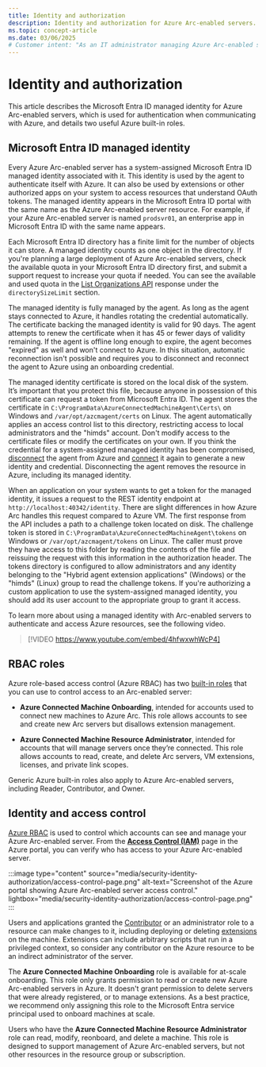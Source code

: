```yaml
---
title: Identity and authorization
description: Identity and authorization for Azure Arc-enabled servers.
ms.topic: concept-article
ms.date: 03/06/2025
# Customer intent: "As an IT administrator managing Azure Arc-enabled servers, I want to configure managed identities and assign appropriate roles, so that I can control authentication and access to Azure resources securely and efficiently."
---
```


# Identity and authorization

This article describes the Microsoft Entra ID managed identity for Azure Arc-enabled servers, which is used for authentication when communicating with Azure, and details two useful Azure built-in roles.

## Microsoft Entra ID managed identity

Every Azure Arc-enabled server has a system-assigned Microsoft Entra ID managed identity associated with it. This identity is used by the agent to authenticate itself with Azure. It can also be used by extensions or other authorized apps on your system to access resources that understand OAuth tokens. The managed identity appears in the Microsoft Entra ID portal with the same name as the Azure Arc-enabled server resource. For example, if your Azure Arc-enabled server is named `prodsvr01`, an enterprise app in Microsoft Entra ID with the same name appears.

Each Microsoft Entra ID directory has a finite limit for the number of objects it can store. A managed identity counts as one object in the directory. If you're planning a large deployment of Azure Arc-enabled servers, check the available quota in your Microsoft Entra ID directory first, and submit a support request to increase your quota if needed. You can see the available and used quota in the [List Organizations API](/graph/api/intune-onboarding-organization-list) response under the `directorySizeLimit` section.

The managed identity is fully managed by the agent. As long as the agent stays connected to Azure, it handles rotating the credential automatically. The certificate backing the managed identity is valid for 90 days. The agent attempts to renew the certificate when it has 45 or fewer days of validity remaining. If the agent is offline long enough to expire, the agent becomes "expired" as well and won't connect to Azure. In this situation, automatic reconnection isn't possible and requires you to disconnect and reconnect the agent to Azure using an onboarding credential.

The managed identity certificate is stored on the local disk of the system. It’s important that you protect this file, because anyone in possession of this certificate can request a token from Microsoft Entra ID. The agent stores the certificate in `C:\ProgramData\AzureConnectedMachineAgent\Certs\` on Windows and `/var/opt/azcmagent/certs` on Linux. The agent automatically applies an access control list to this directory, restricting access to local administrators and the "himds" account. Don't modify access to the certificate files or modify the certificates on your own. If you think the credential for a system-assigned managed identity has been compromised, [disconnect](/azure/azure-arc/servers/azcmagent-disconnect) the agent from Azure and [connect](/azure/azure-arc/servers/azcmagent-connect) it again to generate a new identity and credential. Disconnecting the agent removes the resource in Azure, including its managed identity.

When an application on your system wants to get a token for the managed identity, it issues a request to the REST identity endpoint at `http://localhost:40342/identity`. There are slight differences in how Azure Arc handles this request compared to Azure VM. The first response from the API includes a path to a challenge token located on disk. The challenge token is stored in `C:\ProgramData\AzureConnectedMachineAgent\tokens` on Windows or `/var/opt/azcmagent/tokens` on Linux. The caller must prove they have access to this folder by reading the contents of the file and reissuing the request with this information in the authorization header. The tokens directory is configured to allow administrators and any identity belonging to the "Hybrid agent extension applications" (Windows) or the "himds" (Linux) group to read the challenge tokens. If you're authorizing a custom application to use the system-assigned managed identity, you should add its user account to the appropriate group to grant it access.

To learn more about using a managed identity with Arc-enabled servers to authenticate and access Azure resources, see the following video.

> [!VIDEO https://www.youtube.com/embed/4hfwxwhWcP4]

## RBAC roles

Azure role-based access control (Azure RBAC) has two [built-in roles](/azure/role-based-access-control/built-in-roles) that you can use to control access to an Arc-enabled server:

- **Azure Connected Machine Onboarding**, intended for accounts used to connect new machines to Azure Arc. This role allows accounts to see and create new Arc servers but disallows extension management.

- **Azure Connected Machine Resource Administrator**, intended for accounts that will manage servers once they’re connected. This role allows accounts to read, create, and delete Arc servers, VM extensions, licenses, and private link scopes.

Generic Azure built-in roles also apply to Azure Arc-enabled servers, including Reader, Contributor, and Owner.

## Identity and access control

[Azure RBAC](/azure/role-based-access-control/overview) is used to control which accounts can see and manage your Azure Arc-enabled server. From the [**Access Control (IAM)**](/azure/role-based-access-control/role-assignments-portal) page in the Azure portal, you can verify who has access to your Azure Arc-enabled server.

:::image type="content" source="media/security-identity-authorization/access-control-page.png" alt-text="Screenshot of the Azure portal showing Azure Arc-enabled server access control." lightbox="media/security-identity-authorization/access-control-page.png" :::

Users and applications granted the [Contributor](/azure/role-based-access-control/built-in-roles#contributor) or an administrator role to a resource can make changes to it, including deploying or deleting [extensions](manage-vm-extensions.md) on the machine. Extensions can include arbitrary scripts that run in a privileged context, so consider any contributor on the Azure resource to be an indirect administrator of the server.

The **Azure Connected Machine Onboarding** role is available for at-scale onboarding. This role only grants permission to read or create new Azure Arc-enabled servers in Azure. It doesn't grant permission to delete servers that were already registered, or to manage extensions. As a best practice, we recommend only assigning this role to the Microsoft Entra service principal used to onboard machines at scale.

Users who have the **Azure Connected Machine Resource Administrator** role can read, modify, reonboard, and delete a machine. This role is designed to support management of Azure Arc-enabled servers, but not other resources in the resource group or subscription.
